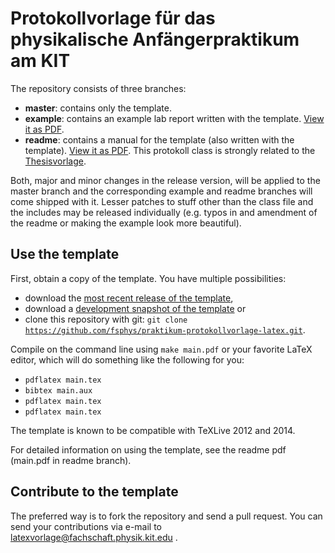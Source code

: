 # Protokollvorlage für das physikalische Anfängerpraktikum am KIT

The repository consists of three branches:
* **master**: contains only the template.
* **example**: contains an example lab report written with the template. [View it as PDF](https://github.com/fsphys/praktikum-protokollvorlage-latex/blob/example/main.pdf?raw=true).
* **readme**: contains a manual for the template (also written with the template). [View it as PDF](https://github.com/fsphys/praktikum-protokollvorlage-latex/blob/readme/main.pdf?raw=true).
This protokoll class is strongly related to the [Thesisvorlage](https://github.com/fsphys/thesisvorlage-latex).

Both, major and minor changes in the release version, will be applied to the master branch and the corresponding example and readme branches will come shipped with it. Lesser patches to stuff other than the class file and the includes may be released individually (e.g. typos in and amendment of the readme or making the example look more beautiful).

## Use the template
First, obtain a copy of the template. You have multiple possibilities:
* download the [most recent release of the template](https://github.com/fsphys/praktikum-protokollvorlage-latex/releases),
* download a [development snapshot of the template](https://github.com/fsphys/praktikum-protokollvorlage-latex/archive/master.zip) or
* clone this repository with git: <code>git clone https://github.com/fsphys/praktikum-protokollvorlage-latex.git</code>.

Compile on the command line using <code>make main.pdf</code> or your favorite LaTeX editor, which will do something like the following for you:
* <code>pdflatex main.tex</code>
* <code>bibtex main.aux</code>
* <code>pdflatex main.tex</code>
* <code>pdflatex main.tex</code>

The template is known to be compatible with TeXLive 2012 and 2014.

For detailed information on using the template, see the readme pdf (main.pdf in readme branch).

## Contribute to the template

The preferred way is to fork the repository and send a pull request. You can send your contributions via e-mail to latexvorlage@fachschaft.physik.kit.edu .
